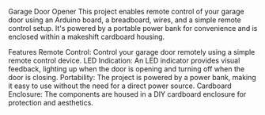 Garage Door Opener
This project enables remote control of your garage door using an Arduino board, a breadboard, wires, and a simple remote control setup. It's powered by a portable power bank for convenience and is enclosed within a makeshift cardboard housing.

Features
Remote Control: Control your garage door remotely using a simple remote control device.
LED Indication: An LED indicator provides visual feedback, lighting up when the door is opening and turning off when the door is closing.
Portability: The project is powered by a power bank, making it easy to use without the need for a direct power source.
Cardboard Enclosure: The components are housed in a DIY cardboard enclosure for protection and aesthetics.
